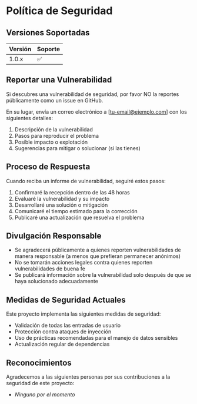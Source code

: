 # Política de Seguridad

## Versiones Soportadas

| Versión | Soporte          |
| ------- | ---------------- |
| 1.0.x   | :white_check_mark: |

## Reportar una Vulnerabilidad

Si descubres una vulnerabilidad de seguridad, por favor NO la reportes públicamente como un issue en GitHub.

En su lugar, envía un correo electrónico a [tu-email@ejemplo.com] con los siguientes detalles:

1. Descripción de la vulnerabilidad
2. Pasos para reproducir el problema
3. Posible impacto o explotación
4. Sugerencias para mitigar o solucionar (si las tienes)

## Proceso de Respuesta

Cuando reciba un informe de vulnerabilidad, seguiré estos pasos:

1. Confirmaré la recepción dentro de las 48 horas
2. Evaluaré la vulnerabilidad y su impacto
3. Desarrollaré una solución o mitigación
4. Comunicaré el tiempo estimado para la corrección
5. Publicaré una actualización que resuelva el problema

## Divulgación Responsable

- Se agradecerá públicamente a quienes reporten vulnerabilidades de manera responsable (a menos que prefieran permanecer anónimos)
- No se tomarán acciones legales contra quienes reporten vulnerabilidades de buena fe
- Se publicará información sobre la vulnerabilidad solo después de que se haya solucionado adecuadamente

## Medidas de Seguridad Actuales

Este proyecto implementa las siguientes medidas de seguridad:

- Validación de todas las entradas de usuario
- Protección contra ataques de inyección
- Uso de prácticas recomendadas para el manejo de datos sensibles
- Actualización regular de dependencias

## Reconocimientos

Agradecemos a las siguientes personas por sus contribuciones a la seguridad de este proyecto:

- *Ninguno por el momento*
